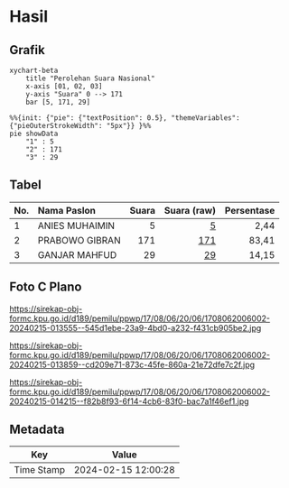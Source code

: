 # Hasil

## Grafik

```mermaid
xychart-beta
    title "Perolehan Suara Nasional"
    x-axis [01, 02, 03]
    y-axis "Suara" 0 --> 171
    bar [5, 171, 29]
```

```mermaid
%%{init: {"pie": {"textPosition": 0.5}, "themeVariables": {"pieOuterStrokeWidth": "5px"}} }%%
pie showData
    "1" : 5
    "2" : 171
    "3" : 29
```

## Tabel

| No. | Nama Paslon    | Suara | Suara (raw) | Persentase |
|:--- |:-------------- | -----:| -----------:| ----------:|
| 1   | ANIES MUHAIMIN | 5     | [5][p-1]    | 2,44       |
| 2   | PRABOWO GIBRAN | 171   | [171][p-2]  | 83,41      |
| 3   | GANJAR MAHFUD  | 29    | [29][p-3]   | 14,15      |


[p-1]: https://github.com/gigit-pemilu/pemilu-2024/blob/main/pilpres/hitung-suara/sub/17-bengkulu/sub/08-kepahiang/sub/06-kebawetan/sub/2006-air-sempiang/sub/002-tps/sub/paslon-1.txt
[p-2]: https://github.com/gigit-pemilu/pemilu-2024/blob/main/pilpres/hitung-suara/sub/17-bengkulu/sub/08-kepahiang/sub/06-kebawetan/sub/2006-air-sempiang/sub/002-tps/sub/paslon-2.txt
[p-3]: https://github.com/gigit-pemilu/pemilu-2024/blob/main/pilpres/hitung-suara/sub/17-bengkulu/sub/08-kepahiang/sub/06-kebawetan/sub/2006-air-sempiang/sub/002-tps/sub/paslon-3.txt

## Foto C Plano

https://sirekap-obj-formc.kpu.go.id/d189/pemilu/ppwp/17/08/06/20/06/1708062006002-20240215-013555--545d1ebe-23a9-4bd0-a232-f431cb905be2.jpg

https://sirekap-obj-formc.kpu.go.id/d189/pemilu/ppwp/17/08/06/20/06/1708062006002-20240215-013859--cd209e71-873c-45fe-860a-21e72dfe7c2f.jpg

https://sirekap-obj-formc.kpu.go.id/d189/pemilu/ppwp/17/08/06/20/06/1708062006002-20240215-014215--f82b8f93-6f14-4cb6-83f0-bac7a1f46ef1.jpg


## Metadata

| Key        | Value               |
| ---------- | ------------------- |
| Time Stamp | 2024-02-15 12:00:28 |



